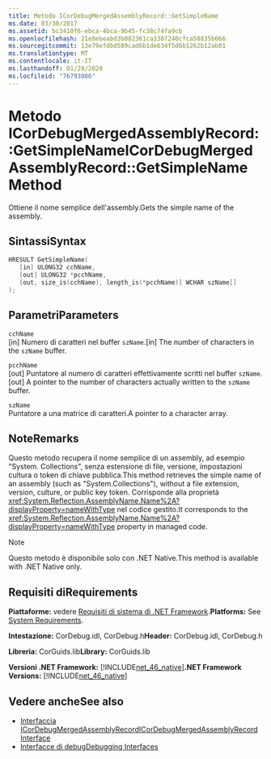 ```yaml
---
title: Metodo ICorDebugMergedAssemblyRecord::GetSimpleName
ms.date: 03/30/2017
ms.assetid: bc3410f6-ebca-4bca-9b45-fc38c74fa9cb
ms.openlocfilehash: 21e8ebeabd3b082361ca3307240cfca58835b066
ms.sourcegitcommit: 13e79efdbd589cad6b1de634f5d6b1262b12ab01
ms.translationtype: MT
ms.contentlocale: it-IT
ms.lasthandoff: 01/28/2020
ms.locfileid: "76793086"
---
```

# <a name="icordebugmergedassemblyrecordgetsimplename-method"></a><span data-ttu-id="0a3eb-102">Metodo ICorDebugMergedAssemblyRecord::GetSimpleName</span><span class="sxs-lookup"><span data-stu-id="0a3eb-102">ICorDebugMergedAssemblyRecord::GetSimpleName Method</span></span>
<span data-ttu-id="0a3eb-103">Ottiene il nome semplice dell'assembly.</span><span class="sxs-lookup"><span data-stu-id="0a3eb-103">Gets the simple name of the assembly.</span></span>  
  
## <a name="syntax"></a><span data-ttu-id="0a3eb-104">Sintassi</span><span class="sxs-lookup"><span data-stu-id="0a3eb-104">Syntax</span></span>  
  
```cpp  
HRESULT GetSimpleName(  
   [in] ULONG32 cchName,   
   [out] ULONG32 *pcchName,   
   [out, size_is(cchName), length_is(*pcchName)] WCHAR szName[]  
);  
```  
  
## <a name="parameters"></a><span data-ttu-id="0a3eb-105">Parametri</span><span class="sxs-lookup"><span data-stu-id="0a3eb-105">Parameters</span></span>  
 `cchName`  
 <span data-ttu-id="0a3eb-106">[in] Numero di caratteri nel buffer `szName`.</span><span class="sxs-lookup"><span data-stu-id="0a3eb-106">[in] The number of characters in the `szName` buffer.</span></span>  
  
 `pcchName`  
 <span data-ttu-id="0a3eb-107">[out] Puntatore al numero di caratteri effettivamente scritti nel buffer `szName`.</span><span class="sxs-lookup"><span data-stu-id="0a3eb-107">[out] A pointer to the number of characters actually written to the `szName` buffer.</span></span>  
  
 `szName`  
 <span data-ttu-id="0a3eb-108">Puntatore a una matrice di caratteri.</span><span class="sxs-lookup"><span data-stu-id="0a3eb-108">A pointer to a character array.</span></span>  
  
## <a name="remarks"></a><span data-ttu-id="0a3eb-109">Note</span><span class="sxs-lookup"><span data-stu-id="0a3eb-109">Remarks</span></span>  
 <span data-ttu-id="0a3eb-110">Questo metodo recupera il nome semplice di un assembly, ad esempio "System. Collections", senza estensione di file, versione, impostazioni cultura o token di chiave pubblica.</span><span class="sxs-lookup"><span data-stu-id="0a3eb-110">This method retrieves the simple name of an assembly (such as "System.Collections"), without a file extension, version, culture, or public key token.</span></span> <span data-ttu-id="0a3eb-111">Corrisponde alla proprietà <xref:System.Reflection.AssemblyName.Name%2A?displayProperty=nameWithType> nel codice gestito.</span><span class="sxs-lookup"><span data-stu-id="0a3eb-111">It corresponds to the <xref:System.Reflection.AssemblyName.Name%2A?displayProperty=nameWithType> property in managed code.</span></span>  
  
> [!NOTE]
> <span data-ttu-id="0a3eb-112">Questo metodo è disponibile solo con .NET Native.</span><span class="sxs-lookup"><span data-stu-id="0a3eb-112">This method is available with .NET Native only.</span></span>  
  
## <a name="requirements"></a><span data-ttu-id="0a3eb-113">Requisiti di</span><span class="sxs-lookup"><span data-stu-id="0a3eb-113">Requirements</span></span>  
 <span data-ttu-id="0a3eb-114">**Piattaforme:** vedere [Requisiti di sistema di .NET Framework](../../../../docs/framework/get-started/system-requirements.md).</span><span class="sxs-lookup"><span data-stu-id="0a3eb-114">**Platforms:** See [System Requirements](../../../../docs/framework/get-started/system-requirements.md).</span></span>  
  
 <span data-ttu-id="0a3eb-115">**Intestazione:** CorDebug.idl, CorDebug.h</span><span class="sxs-lookup"><span data-stu-id="0a3eb-115">**Header:** CorDebug.idl, CorDebug.h</span></span>  
  
 <span data-ttu-id="0a3eb-116">**Libreria:** CorGuids.lib</span><span class="sxs-lookup"><span data-stu-id="0a3eb-116">**Library:** CorGuids.lib</span></span>  
  
 <span data-ttu-id="0a3eb-117">**Versioni .NET Framework:** [!INCLUDE[net_46_native](../../../../includes/net-46-native-md.md)]</span><span class="sxs-lookup"><span data-stu-id="0a3eb-117">**.NET Framework Versions:** [!INCLUDE[net_46_native](../../../../includes/net-46-native-md.md)]</span></span>  
  
## <a name="see-also"></a><span data-ttu-id="0a3eb-118">Vedere anche</span><span class="sxs-lookup"><span data-stu-id="0a3eb-118">See also</span></span>

- [<span data-ttu-id="0a3eb-119">Interfaccia ICorDebugMergedAssemblyRecord</span><span class="sxs-lookup"><span data-stu-id="0a3eb-119">ICorDebugMergedAssemblyRecord Interface</span></span>](icordebugmergedassemblyrecord-interface.md)
- [<span data-ttu-id="0a3eb-120">Interfacce di debug</span><span class="sxs-lookup"><span data-stu-id="0a3eb-120">Debugging Interfaces</span></span>](debugging-interfaces.md)
